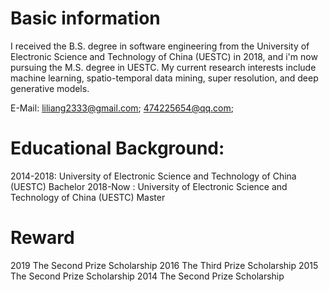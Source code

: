 # Basic information
I received the B.S. degree in software engineering from the University of Electronic Science and Technology of China (UESTC) in 2018, and i'm now pursuing the M.S. degree in UESTC. My current research interests include machine learning, spatio-temporal data mining, super resolution, and deep generative models.

E-Mail: liliang2333@gmail.com; 
        474225654@qq.com;
        
# Educational Background:
2014-2018: University of Electronic Science and Technology of China (UESTC)  Bachelor
2018-Now : University of Electronic Science and Technology of China (UESTC)  Master
        
# Reward
2019 The Second Prize Scholarship
2016 The Third Prize Scholarship
2015 The Second Prize Scholarship
2014 The Second Prize Scholarship
